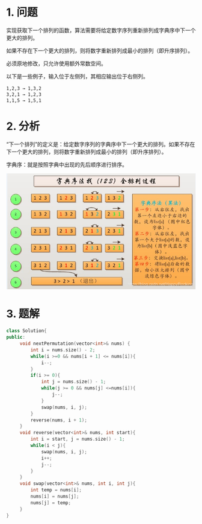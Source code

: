 # 1. 问题
实现获取下一个排列的函数，算法需要将给定数字序列重新排列成字典序中下一个更大的排列。

如果不存在下一个更大的排列，则将数字重新排列成最小的排列（即升序排列）。

必须原地修改，只允许使用额外常数空间。

以下是一些例子，输入位于左侧列，其相应输出位于右侧列。
```
1,2,3 → 1,3,2
3,2,1 → 1,2,3
1,1,5 → 1,5,1
```
# 2. 分析
“下一个排列”的定义是：给定数字序列的字典序中下一个更大的排列。如果不存在下一个更大的排列，则将数字重新排列成最小的排列（即升序排列）。

字典序：就是按照字典中出现的先后顺序进行排序。

![zdx](../_image_/字典序.png)


# 3. 题解

```C++
class Solution{
public:
     void nextPermutation(vector<int>& nums) {
         int i = nums.size() - 2;
         while(i >=0 && nums[i + 1] <= nums[i]){
             i--;
         }
         if(i >= 0){
             int j = nums.size() - 1;
             while(j >= 0 && nums[j] <=nums[i]){
                 j--;
             }
             swap(nums, i, j);
         }
         reverse(nums, i + 1);
     }
     void reverse(vector<int>& nums, int start){
         int i = start, j = nums.size() - 1;
         while(i < j){
             swap(nums, i, j);
             i++;
             j--;
         }
     }
     void swap(vector<int>& nums, int i, int j){
         int temp = nums[i];
         nums[i] = nums[j];
         nums[j] = temp;
     }
}
```